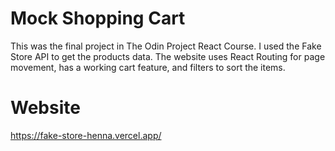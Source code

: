 # Mock Shopping Cart
This was the final project in The Odin Project React Course. I used the Fake Store API to get the products data. The website uses React Routing for page movement, has a working cart feature, and filters to sort the items.

# Website
https://fake-store-henna.vercel.app/

